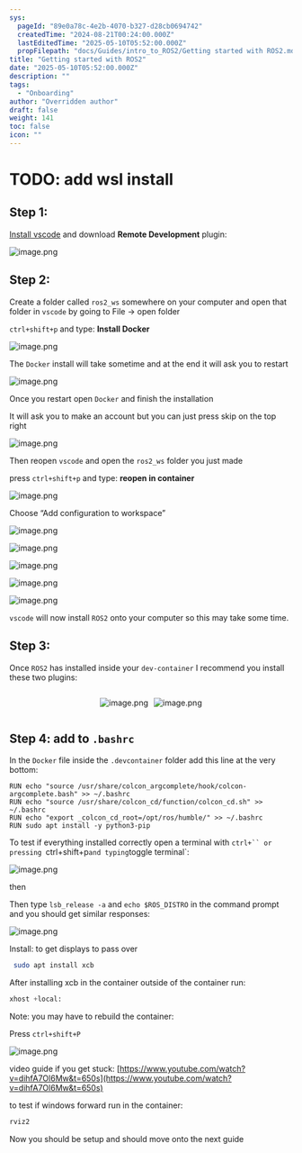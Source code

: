 ```yaml
---
sys:
  pageId: "89e0a78c-4e2b-4070-b327-d28cb0694742"
  createdTime: "2024-08-21T00:24:00.000Z"
  lastEditedTime: "2025-05-10T05:52:00.000Z"
  propFilepath: "docs/Guides/intro_to_ROS2/Getting started with ROS2.md"
title: "Getting started with ROS2"
date: "2025-05-10T05:52:00.000Z"
description: ""
tags:
  - "Onboarding"
author: "Overridden author"
draft: false
weight: 141
toc: false
icon: ""
---
```


# TODO: add wsl install

## Step 1:

[Install vscode](https://code.visualstudio.com/download) and download **Remote Development** plugin:

![image.png](https://prod-files-secure.s3.us-west-2.amazonaws.com/d518164a-d88e-44d1-a4ee-3adb3bd8bce0/efb52993-1881-4a40-b95e-6f020334f022/image.png?X-Amz-Algorithm=AWS4-HMAC-SHA256&X-Amz-Content-Sha256=UNSIGNED-PAYLOAD&X-Amz-Credential=ASIAZI2LB4662E6V27FI%2F20250526%2Fus-west-2%2Fs3%2Faws4_request&X-Amz-Date=20250526T132125Z&X-Amz-Expires=3600&X-Amz-Security-Token=IQoJb3JpZ2luX2VjEHwaCXVzLXdlc3QtMiJGMEQCIGFUo9ipnQY1MdEWtQV8eQVRRTKrHtTtCIhd9MRg25SGAiA%2BqLOEpiVWx0qO0w3TuwjPt4LuPs3JPQhE4VtbrmutDSr%2FAwhFEAAaDDYzNzQyMzE4MzgwNSIM3MecHbHbfJoZkxB4KtwDftIwodYv5HoUHCb1k0%2Fapf5OjCdu9CjA0jKOOj%2BcbnWERxwzYzlozWl5bd%2FwGPWmJCF41wGvR2CWlRXWlwrf%2Bck6CyqYqcBed%2BgSjQHqpNa%2Foie8O19xuL4N40ZGuM0XBFBMtnQbSjRxg%2Bhok728zY93UKZFE1qFBuHay9kg4m4rlCOiGYiiSpZM5GsxDFhFgZ%2F4Kz45v0ZR2Rq9pYTOco%2BB6ibIpouRY%2FivKS0yeaI0FcSiojLrb2X5xy0rnJYCiZH%2F8VdkafjZ5sdLCFz2j2e2G4UwIAbzC1rGJ1DqnDLP1gIWaa7sYXhWvTO%2BAUYc7tptIZ%2BBcoLo8fn02sYEfSzZGAJ1fCR7FfyEGXhSBvjH8zmzgWvvLsvE6gOJQnlBf1cZl%2BXOh%2BsasAekkes3YbW9fuB4x8vJVGUpEGGY8R%2Bpupw7AAWS8gePO67sniRfet%2FpyM%2BCDYuXLHzY39rdsWsE76zlUF77zcm7hNcLAQAQQK3yTmhcyySRdCDn0eE5EnEmMmN5t6gNicNTvLHyUXmEpm5I95%2B9KKXXANShk3A8ro54x%2FzAybnItS65cUYXOXvL9NArqJviPTkHcEb5SilRianp5AzMRwHIyJL7M24JAKYC2VHG649mo4cwmKrRwQY6pgEbM1v8A0jltBzPHU2%2BteJJeyS8np0cSvi9bdX1OuKAewzpPvWWqSOxBPh22i6v1AIGSWwyksAWUW6UnQrhG8B9HdQzEwUzJzPOp2DScW0h9oyhqh4zzkyBjPsH2eQfFLPDrcmkPHyPStOOlE666GdvHkgIqPHy5dGGb6dqtSdTTlNL8AupTYbO3oIMwgCjEZBYZRGPaQj6%2Fn66QFOLinHi%2B%2BLV0L22&X-Amz-Signature=b3e12326d2bb803ac2ce1a35d6d8f81ec83c380560e06de0092185930e010947&X-Amz-SignedHeaders=host&x-id=GetObject)

## Step 2:

Create a folder called `ros2_ws` somewhere on your computer and open that folder in `vscode` by going to File → open folder 

`ctrl+shift+p` and type: **Install Docker**

![image.png](https://prod-files-secure.s3.us-west-2.amazonaws.com/d518164a-d88e-44d1-a4ee-3adb3bd8bce0/2269dc0e-1cd5-47ff-bceb-c04ad9b2eab0/image.png?X-Amz-Algorithm=AWS4-HMAC-SHA256&X-Amz-Content-Sha256=UNSIGNED-PAYLOAD&X-Amz-Credential=ASIAZI2LB4662E6V27FI%2F20250526%2Fus-west-2%2Fs3%2Faws4_request&X-Amz-Date=20250526T132125Z&X-Amz-Expires=3600&X-Amz-Security-Token=IQoJb3JpZ2luX2VjEHwaCXVzLXdlc3QtMiJGMEQCIGFUo9ipnQY1MdEWtQV8eQVRRTKrHtTtCIhd9MRg25SGAiA%2BqLOEpiVWx0qO0w3TuwjPt4LuPs3JPQhE4VtbrmutDSr%2FAwhFEAAaDDYzNzQyMzE4MzgwNSIM3MecHbHbfJoZkxB4KtwDftIwodYv5HoUHCb1k0%2Fapf5OjCdu9CjA0jKOOj%2BcbnWERxwzYzlozWl5bd%2FwGPWmJCF41wGvR2CWlRXWlwrf%2Bck6CyqYqcBed%2BgSjQHqpNa%2Foie8O19xuL4N40ZGuM0XBFBMtnQbSjRxg%2Bhok728zY93UKZFE1qFBuHay9kg4m4rlCOiGYiiSpZM5GsxDFhFgZ%2F4Kz45v0ZR2Rq9pYTOco%2BB6ibIpouRY%2FivKS0yeaI0FcSiojLrb2X5xy0rnJYCiZH%2F8VdkafjZ5sdLCFz2j2e2G4UwIAbzC1rGJ1DqnDLP1gIWaa7sYXhWvTO%2BAUYc7tptIZ%2BBcoLo8fn02sYEfSzZGAJ1fCR7FfyEGXhSBvjH8zmzgWvvLsvE6gOJQnlBf1cZl%2BXOh%2BsasAekkes3YbW9fuB4x8vJVGUpEGGY8R%2Bpupw7AAWS8gePO67sniRfet%2FpyM%2BCDYuXLHzY39rdsWsE76zlUF77zcm7hNcLAQAQQK3yTmhcyySRdCDn0eE5EnEmMmN5t6gNicNTvLHyUXmEpm5I95%2B9KKXXANShk3A8ro54x%2FzAybnItS65cUYXOXvL9NArqJviPTkHcEb5SilRianp5AzMRwHIyJL7M24JAKYC2VHG649mo4cwmKrRwQY6pgEbM1v8A0jltBzPHU2%2BteJJeyS8np0cSvi9bdX1OuKAewzpPvWWqSOxBPh22i6v1AIGSWwyksAWUW6UnQrhG8B9HdQzEwUzJzPOp2DScW0h9oyhqh4zzkyBjPsH2eQfFLPDrcmkPHyPStOOlE666GdvHkgIqPHy5dGGb6dqtSdTTlNL8AupTYbO3oIMwgCjEZBYZRGPaQj6%2Fn66QFOLinHi%2B%2BLV0L22&X-Amz-Signature=5e9ec862568291922c9deea72936aa3766b1bd46394e7a93eb298a58bcfd5fdd&X-Amz-SignedHeaders=host&x-id=GetObject)

The `Docker` install will take sometime and at the end it will ask you to restart

![image.png](https://prod-files-secure.s3.us-west-2.amazonaws.com/d518164a-d88e-44d1-a4ee-3adb3bd8bce0/ed233f78-be33-4b1f-b89c-9c346c0e961e/image.png?X-Amz-Algorithm=AWS4-HMAC-SHA256&X-Amz-Content-Sha256=UNSIGNED-PAYLOAD&X-Amz-Credential=ASIAZI2LB4662E6V27FI%2F20250526%2Fus-west-2%2Fs3%2Faws4_request&X-Amz-Date=20250526T132125Z&X-Amz-Expires=3600&X-Amz-Security-Token=IQoJb3JpZ2luX2VjEHwaCXVzLXdlc3QtMiJGMEQCIGFUo9ipnQY1MdEWtQV8eQVRRTKrHtTtCIhd9MRg25SGAiA%2BqLOEpiVWx0qO0w3TuwjPt4LuPs3JPQhE4VtbrmutDSr%2FAwhFEAAaDDYzNzQyMzE4MzgwNSIM3MecHbHbfJoZkxB4KtwDftIwodYv5HoUHCb1k0%2Fapf5OjCdu9CjA0jKOOj%2BcbnWERxwzYzlozWl5bd%2FwGPWmJCF41wGvR2CWlRXWlwrf%2Bck6CyqYqcBed%2BgSjQHqpNa%2Foie8O19xuL4N40ZGuM0XBFBMtnQbSjRxg%2Bhok728zY93UKZFE1qFBuHay9kg4m4rlCOiGYiiSpZM5GsxDFhFgZ%2F4Kz45v0ZR2Rq9pYTOco%2BB6ibIpouRY%2FivKS0yeaI0FcSiojLrb2X5xy0rnJYCiZH%2F8VdkafjZ5sdLCFz2j2e2G4UwIAbzC1rGJ1DqnDLP1gIWaa7sYXhWvTO%2BAUYc7tptIZ%2BBcoLo8fn02sYEfSzZGAJ1fCR7FfyEGXhSBvjH8zmzgWvvLsvE6gOJQnlBf1cZl%2BXOh%2BsasAekkes3YbW9fuB4x8vJVGUpEGGY8R%2Bpupw7AAWS8gePO67sniRfet%2FpyM%2BCDYuXLHzY39rdsWsE76zlUF77zcm7hNcLAQAQQK3yTmhcyySRdCDn0eE5EnEmMmN5t6gNicNTvLHyUXmEpm5I95%2B9KKXXANShk3A8ro54x%2FzAybnItS65cUYXOXvL9NArqJviPTkHcEb5SilRianp5AzMRwHIyJL7M24JAKYC2VHG649mo4cwmKrRwQY6pgEbM1v8A0jltBzPHU2%2BteJJeyS8np0cSvi9bdX1OuKAewzpPvWWqSOxBPh22i6v1AIGSWwyksAWUW6UnQrhG8B9HdQzEwUzJzPOp2DScW0h9oyhqh4zzkyBjPsH2eQfFLPDrcmkPHyPStOOlE666GdvHkgIqPHy5dGGb6dqtSdTTlNL8AupTYbO3oIMwgCjEZBYZRGPaQj6%2Fn66QFOLinHi%2B%2BLV0L22&X-Amz-Signature=dbc514b7443db8ffefba5e0ed0f06529a43fb7c65ec7346516cc771f33ab2dbc&X-Amz-SignedHeaders=host&x-id=GetObject)

Once you restart open `Docker` and finish the installation

It will ask you to make an account but you can just press skip on the top right

![image.png](https://prod-files-secure.s3.us-west-2.amazonaws.com/d518164a-d88e-44d1-a4ee-3adb3bd8bce0/21010ad9-1659-4fd9-9f59-9932a09b2a3d/image.png?X-Amz-Algorithm=AWS4-HMAC-SHA256&X-Amz-Content-Sha256=UNSIGNED-PAYLOAD&X-Amz-Credential=ASIAZI2LB4662E6V27FI%2F20250526%2Fus-west-2%2Fs3%2Faws4_request&X-Amz-Date=20250526T132125Z&X-Amz-Expires=3600&X-Amz-Security-Token=IQoJb3JpZ2luX2VjEHwaCXVzLXdlc3QtMiJGMEQCIGFUo9ipnQY1MdEWtQV8eQVRRTKrHtTtCIhd9MRg25SGAiA%2BqLOEpiVWx0qO0w3TuwjPt4LuPs3JPQhE4VtbrmutDSr%2FAwhFEAAaDDYzNzQyMzE4MzgwNSIM3MecHbHbfJoZkxB4KtwDftIwodYv5HoUHCb1k0%2Fapf5OjCdu9CjA0jKOOj%2BcbnWERxwzYzlozWl5bd%2FwGPWmJCF41wGvR2CWlRXWlwrf%2Bck6CyqYqcBed%2BgSjQHqpNa%2Foie8O19xuL4N40ZGuM0XBFBMtnQbSjRxg%2Bhok728zY93UKZFE1qFBuHay9kg4m4rlCOiGYiiSpZM5GsxDFhFgZ%2F4Kz45v0ZR2Rq9pYTOco%2BB6ibIpouRY%2FivKS0yeaI0FcSiojLrb2X5xy0rnJYCiZH%2F8VdkafjZ5sdLCFz2j2e2G4UwIAbzC1rGJ1DqnDLP1gIWaa7sYXhWvTO%2BAUYc7tptIZ%2BBcoLo8fn02sYEfSzZGAJ1fCR7FfyEGXhSBvjH8zmzgWvvLsvE6gOJQnlBf1cZl%2BXOh%2BsasAekkes3YbW9fuB4x8vJVGUpEGGY8R%2Bpupw7AAWS8gePO67sniRfet%2FpyM%2BCDYuXLHzY39rdsWsE76zlUF77zcm7hNcLAQAQQK3yTmhcyySRdCDn0eE5EnEmMmN5t6gNicNTvLHyUXmEpm5I95%2B9KKXXANShk3A8ro54x%2FzAybnItS65cUYXOXvL9NArqJviPTkHcEb5SilRianp5AzMRwHIyJL7M24JAKYC2VHG649mo4cwmKrRwQY6pgEbM1v8A0jltBzPHU2%2BteJJeyS8np0cSvi9bdX1OuKAewzpPvWWqSOxBPh22i6v1AIGSWwyksAWUW6UnQrhG8B9HdQzEwUzJzPOp2DScW0h9oyhqh4zzkyBjPsH2eQfFLPDrcmkPHyPStOOlE666GdvHkgIqPHy5dGGb6dqtSdTTlNL8AupTYbO3oIMwgCjEZBYZRGPaQj6%2Fn66QFOLinHi%2B%2BLV0L22&X-Amz-Signature=0fe5b668a05ff93f2d29f2c9716dde870451d942c0429f534ef19d2cc92378c0&X-Amz-SignedHeaders=host&x-id=GetObject)

Then reopen `vscode` and open the `ros2_ws` folder you just made

press `ctrl+shift+p` and type: **reopen in container**

![image.png](https://prod-files-secure.s3.us-west-2.amazonaws.com/d518164a-d88e-44d1-a4ee-3adb3bd8bce0/4e93b8c2-41ad-488c-8095-c74205196118/image.png?X-Amz-Algorithm=AWS4-HMAC-SHA256&X-Amz-Content-Sha256=UNSIGNED-PAYLOAD&X-Amz-Credential=ASIAZI2LB4662E6V27FI%2F20250526%2Fus-west-2%2Fs3%2Faws4_request&X-Amz-Date=20250526T132125Z&X-Amz-Expires=3600&X-Amz-Security-Token=IQoJb3JpZ2luX2VjEHwaCXVzLXdlc3QtMiJGMEQCIGFUo9ipnQY1MdEWtQV8eQVRRTKrHtTtCIhd9MRg25SGAiA%2BqLOEpiVWx0qO0w3TuwjPt4LuPs3JPQhE4VtbrmutDSr%2FAwhFEAAaDDYzNzQyMzE4MzgwNSIM3MecHbHbfJoZkxB4KtwDftIwodYv5HoUHCb1k0%2Fapf5OjCdu9CjA0jKOOj%2BcbnWERxwzYzlozWl5bd%2FwGPWmJCF41wGvR2CWlRXWlwrf%2Bck6CyqYqcBed%2BgSjQHqpNa%2Foie8O19xuL4N40ZGuM0XBFBMtnQbSjRxg%2Bhok728zY93UKZFE1qFBuHay9kg4m4rlCOiGYiiSpZM5GsxDFhFgZ%2F4Kz45v0ZR2Rq9pYTOco%2BB6ibIpouRY%2FivKS0yeaI0FcSiojLrb2X5xy0rnJYCiZH%2F8VdkafjZ5sdLCFz2j2e2G4UwIAbzC1rGJ1DqnDLP1gIWaa7sYXhWvTO%2BAUYc7tptIZ%2BBcoLo8fn02sYEfSzZGAJ1fCR7FfyEGXhSBvjH8zmzgWvvLsvE6gOJQnlBf1cZl%2BXOh%2BsasAekkes3YbW9fuB4x8vJVGUpEGGY8R%2Bpupw7AAWS8gePO67sniRfet%2FpyM%2BCDYuXLHzY39rdsWsE76zlUF77zcm7hNcLAQAQQK3yTmhcyySRdCDn0eE5EnEmMmN5t6gNicNTvLHyUXmEpm5I95%2B9KKXXANShk3A8ro54x%2FzAybnItS65cUYXOXvL9NArqJviPTkHcEb5SilRianp5AzMRwHIyJL7M24JAKYC2VHG649mo4cwmKrRwQY6pgEbM1v8A0jltBzPHU2%2BteJJeyS8np0cSvi9bdX1OuKAewzpPvWWqSOxBPh22i6v1AIGSWwyksAWUW6UnQrhG8B9HdQzEwUzJzPOp2DScW0h9oyhqh4zzkyBjPsH2eQfFLPDrcmkPHyPStOOlE666GdvHkgIqPHy5dGGb6dqtSdTTlNL8AupTYbO3oIMwgCjEZBYZRGPaQj6%2Fn66QFOLinHi%2B%2BLV0L22&X-Amz-Signature=c750e9a051318470d8d535818e69d5b0a3756a0ef97fa8601398b81d9dd973ba&X-Amz-SignedHeaders=host&x-id=GetObject)

Choose “Add configuration to workspace”

![image.png](https://prod-files-secure.s3.us-west-2.amazonaws.com/d518164a-d88e-44d1-a4ee-3adb3bd8bce0/9560b282-5060-4989-ba37-97e7b2c22476/image.png?X-Amz-Algorithm=AWS4-HMAC-SHA256&X-Amz-Content-Sha256=UNSIGNED-PAYLOAD&X-Amz-Credential=ASIAZI2LB4662E6V27FI%2F20250526%2Fus-west-2%2Fs3%2Faws4_request&X-Amz-Date=20250526T132125Z&X-Amz-Expires=3600&X-Amz-Security-Token=IQoJb3JpZ2luX2VjEHwaCXVzLXdlc3QtMiJGMEQCIGFUo9ipnQY1MdEWtQV8eQVRRTKrHtTtCIhd9MRg25SGAiA%2BqLOEpiVWx0qO0w3TuwjPt4LuPs3JPQhE4VtbrmutDSr%2FAwhFEAAaDDYzNzQyMzE4MzgwNSIM3MecHbHbfJoZkxB4KtwDftIwodYv5HoUHCb1k0%2Fapf5OjCdu9CjA0jKOOj%2BcbnWERxwzYzlozWl5bd%2FwGPWmJCF41wGvR2CWlRXWlwrf%2Bck6CyqYqcBed%2BgSjQHqpNa%2Foie8O19xuL4N40ZGuM0XBFBMtnQbSjRxg%2Bhok728zY93UKZFE1qFBuHay9kg4m4rlCOiGYiiSpZM5GsxDFhFgZ%2F4Kz45v0ZR2Rq9pYTOco%2BB6ibIpouRY%2FivKS0yeaI0FcSiojLrb2X5xy0rnJYCiZH%2F8VdkafjZ5sdLCFz2j2e2G4UwIAbzC1rGJ1DqnDLP1gIWaa7sYXhWvTO%2BAUYc7tptIZ%2BBcoLo8fn02sYEfSzZGAJ1fCR7FfyEGXhSBvjH8zmzgWvvLsvE6gOJQnlBf1cZl%2BXOh%2BsasAekkes3YbW9fuB4x8vJVGUpEGGY8R%2Bpupw7AAWS8gePO67sniRfet%2FpyM%2BCDYuXLHzY39rdsWsE76zlUF77zcm7hNcLAQAQQK3yTmhcyySRdCDn0eE5EnEmMmN5t6gNicNTvLHyUXmEpm5I95%2B9KKXXANShk3A8ro54x%2FzAybnItS65cUYXOXvL9NArqJviPTkHcEb5SilRianp5AzMRwHIyJL7M24JAKYC2VHG649mo4cwmKrRwQY6pgEbM1v8A0jltBzPHU2%2BteJJeyS8np0cSvi9bdX1OuKAewzpPvWWqSOxBPh22i6v1AIGSWwyksAWUW6UnQrhG8B9HdQzEwUzJzPOp2DScW0h9oyhqh4zzkyBjPsH2eQfFLPDrcmkPHyPStOOlE666GdvHkgIqPHy5dGGb6dqtSdTTlNL8AupTYbO3oIMwgCjEZBYZRGPaQj6%2Fn66QFOLinHi%2B%2BLV0L22&X-Amz-Signature=f48add611f9ea9f76753621c59885da95c30fcdcccd6e4162da455ca7f10fcf6&X-Amz-SignedHeaders=host&x-id=GetObject)

![image.png](https://prod-files-secure.s3.us-west-2.amazonaws.com/d518164a-d88e-44d1-a4ee-3adb3bd8bce0/2ee63f81-886b-48e8-a553-dc6e5eac99e4/image.png?X-Amz-Algorithm=AWS4-HMAC-SHA256&X-Amz-Content-Sha256=UNSIGNED-PAYLOAD&X-Amz-Credential=ASIAZI2LB4662E6V27FI%2F20250526%2Fus-west-2%2Fs3%2Faws4_request&X-Amz-Date=20250526T132125Z&X-Amz-Expires=3600&X-Amz-Security-Token=IQoJb3JpZ2luX2VjEHwaCXVzLXdlc3QtMiJGMEQCIGFUo9ipnQY1MdEWtQV8eQVRRTKrHtTtCIhd9MRg25SGAiA%2BqLOEpiVWx0qO0w3TuwjPt4LuPs3JPQhE4VtbrmutDSr%2FAwhFEAAaDDYzNzQyMzE4MzgwNSIM3MecHbHbfJoZkxB4KtwDftIwodYv5HoUHCb1k0%2Fapf5OjCdu9CjA0jKOOj%2BcbnWERxwzYzlozWl5bd%2FwGPWmJCF41wGvR2CWlRXWlwrf%2Bck6CyqYqcBed%2BgSjQHqpNa%2Foie8O19xuL4N40ZGuM0XBFBMtnQbSjRxg%2Bhok728zY93UKZFE1qFBuHay9kg4m4rlCOiGYiiSpZM5GsxDFhFgZ%2F4Kz45v0ZR2Rq9pYTOco%2BB6ibIpouRY%2FivKS0yeaI0FcSiojLrb2X5xy0rnJYCiZH%2F8VdkafjZ5sdLCFz2j2e2G4UwIAbzC1rGJ1DqnDLP1gIWaa7sYXhWvTO%2BAUYc7tptIZ%2BBcoLo8fn02sYEfSzZGAJ1fCR7FfyEGXhSBvjH8zmzgWvvLsvE6gOJQnlBf1cZl%2BXOh%2BsasAekkes3YbW9fuB4x8vJVGUpEGGY8R%2Bpupw7AAWS8gePO67sniRfet%2FpyM%2BCDYuXLHzY39rdsWsE76zlUF77zcm7hNcLAQAQQK3yTmhcyySRdCDn0eE5EnEmMmN5t6gNicNTvLHyUXmEpm5I95%2B9KKXXANShk3A8ro54x%2FzAybnItS65cUYXOXvL9NArqJviPTkHcEb5SilRianp5AzMRwHIyJL7M24JAKYC2VHG649mo4cwmKrRwQY6pgEbM1v8A0jltBzPHU2%2BteJJeyS8np0cSvi9bdX1OuKAewzpPvWWqSOxBPh22i6v1AIGSWwyksAWUW6UnQrhG8B9HdQzEwUzJzPOp2DScW0h9oyhqh4zzkyBjPsH2eQfFLPDrcmkPHyPStOOlE666GdvHkgIqPHy5dGGb6dqtSdTTlNL8AupTYbO3oIMwgCjEZBYZRGPaQj6%2Fn66QFOLinHi%2B%2BLV0L22&X-Amz-Signature=f9864ba50d31ba7c2d28702acefdc39fa5c9b60fe278ab586e61ea0d81923145&X-Amz-SignedHeaders=host&x-id=GetObject)

![image.png](https://prod-files-secure.s3.us-west-2.amazonaws.com/d518164a-d88e-44d1-a4ee-3adb3bd8bce0/ae1580b2-b048-407e-aed9-b584224a7a04/image.png?X-Amz-Algorithm=AWS4-HMAC-SHA256&X-Amz-Content-Sha256=UNSIGNED-PAYLOAD&X-Amz-Credential=ASIAZI2LB4662E6V27FI%2F20250526%2Fus-west-2%2Fs3%2Faws4_request&X-Amz-Date=20250526T132125Z&X-Amz-Expires=3600&X-Amz-Security-Token=IQoJb3JpZ2luX2VjEHwaCXVzLXdlc3QtMiJGMEQCIGFUo9ipnQY1MdEWtQV8eQVRRTKrHtTtCIhd9MRg25SGAiA%2BqLOEpiVWx0qO0w3TuwjPt4LuPs3JPQhE4VtbrmutDSr%2FAwhFEAAaDDYzNzQyMzE4MzgwNSIM3MecHbHbfJoZkxB4KtwDftIwodYv5HoUHCb1k0%2Fapf5OjCdu9CjA0jKOOj%2BcbnWERxwzYzlozWl5bd%2FwGPWmJCF41wGvR2CWlRXWlwrf%2Bck6CyqYqcBed%2BgSjQHqpNa%2Foie8O19xuL4N40ZGuM0XBFBMtnQbSjRxg%2Bhok728zY93UKZFE1qFBuHay9kg4m4rlCOiGYiiSpZM5GsxDFhFgZ%2F4Kz45v0ZR2Rq9pYTOco%2BB6ibIpouRY%2FivKS0yeaI0FcSiojLrb2X5xy0rnJYCiZH%2F8VdkafjZ5sdLCFz2j2e2G4UwIAbzC1rGJ1DqnDLP1gIWaa7sYXhWvTO%2BAUYc7tptIZ%2BBcoLo8fn02sYEfSzZGAJ1fCR7FfyEGXhSBvjH8zmzgWvvLsvE6gOJQnlBf1cZl%2BXOh%2BsasAekkes3YbW9fuB4x8vJVGUpEGGY8R%2Bpupw7AAWS8gePO67sniRfet%2FpyM%2BCDYuXLHzY39rdsWsE76zlUF77zcm7hNcLAQAQQK3yTmhcyySRdCDn0eE5EnEmMmN5t6gNicNTvLHyUXmEpm5I95%2B9KKXXANShk3A8ro54x%2FzAybnItS65cUYXOXvL9NArqJviPTkHcEb5SilRianp5AzMRwHIyJL7M24JAKYC2VHG649mo4cwmKrRwQY6pgEbM1v8A0jltBzPHU2%2BteJJeyS8np0cSvi9bdX1OuKAewzpPvWWqSOxBPh22i6v1AIGSWwyksAWUW6UnQrhG8B9HdQzEwUzJzPOp2DScW0h9oyhqh4zzkyBjPsH2eQfFLPDrcmkPHyPStOOlE666GdvHkgIqPHy5dGGb6dqtSdTTlNL8AupTYbO3oIMwgCjEZBYZRGPaQj6%2Fn66QFOLinHi%2B%2BLV0L22&X-Amz-Signature=38c062cd491ec60d6a091b10671c76930168068f6fdb2896c8b13421ea88185b&X-Amz-SignedHeaders=host&x-id=GetObject)

![image.png](https://prod-files-secure.s3.us-west-2.amazonaws.com/d518164a-d88e-44d1-a4ee-3adb3bd8bce0/53255b28-f75e-430f-b9e3-c0ac8577e42b/image.png?X-Amz-Algorithm=AWS4-HMAC-SHA256&X-Amz-Content-Sha256=UNSIGNED-PAYLOAD&X-Amz-Credential=ASIAZI2LB4662E6V27FI%2F20250526%2Fus-west-2%2Fs3%2Faws4_request&X-Amz-Date=20250526T132125Z&X-Amz-Expires=3600&X-Amz-Security-Token=IQoJb3JpZ2luX2VjEHwaCXVzLXdlc3QtMiJGMEQCIGFUo9ipnQY1MdEWtQV8eQVRRTKrHtTtCIhd9MRg25SGAiA%2BqLOEpiVWx0qO0w3TuwjPt4LuPs3JPQhE4VtbrmutDSr%2FAwhFEAAaDDYzNzQyMzE4MzgwNSIM3MecHbHbfJoZkxB4KtwDftIwodYv5HoUHCb1k0%2Fapf5OjCdu9CjA0jKOOj%2BcbnWERxwzYzlozWl5bd%2FwGPWmJCF41wGvR2CWlRXWlwrf%2Bck6CyqYqcBed%2BgSjQHqpNa%2Foie8O19xuL4N40ZGuM0XBFBMtnQbSjRxg%2Bhok728zY93UKZFE1qFBuHay9kg4m4rlCOiGYiiSpZM5GsxDFhFgZ%2F4Kz45v0ZR2Rq9pYTOco%2BB6ibIpouRY%2FivKS0yeaI0FcSiojLrb2X5xy0rnJYCiZH%2F8VdkafjZ5sdLCFz2j2e2G4UwIAbzC1rGJ1DqnDLP1gIWaa7sYXhWvTO%2BAUYc7tptIZ%2BBcoLo8fn02sYEfSzZGAJ1fCR7FfyEGXhSBvjH8zmzgWvvLsvE6gOJQnlBf1cZl%2BXOh%2BsasAekkes3YbW9fuB4x8vJVGUpEGGY8R%2Bpupw7AAWS8gePO67sniRfet%2FpyM%2BCDYuXLHzY39rdsWsE76zlUF77zcm7hNcLAQAQQK3yTmhcyySRdCDn0eE5EnEmMmN5t6gNicNTvLHyUXmEpm5I95%2B9KKXXANShk3A8ro54x%2FzAybnItS65cUYXOXvL9NArqJviPTkHcEb5SilRianp5AzMRwHIyJL7M24JAKYC2VHG649mo4cwmKrRwQY6pgEbM1v8A0jltBzPHU2%2BteJJeyS8np0cSvi9bdX1OuKAewzpPvWWqSOxBPh22i6v1AIGSWwyksAWUW6UnQrhG8B9HdQzEwUzJzPOp2DScW0h9oyhqh4zzkyBjPsH2eQfFLPDrcmkPHyPStOOlE666GdvHkgIqPHy5dGGb6dqtSdTTlNL8AupTYbO3oIMwgCjEZBYZRGPaQj6%2Fn66QFOLinHi%2B%2BLV0L22&X-Amz-Signature=89ca7f6c1d1b8bdd4c1a4dba2b23f09838a8b006751c58a047648f3f90f88ac1&X-Amz-SignedHeaders=host&x-id=GetObject)

![image.png](https://prod-files-secure.s3.us-west-2.amazonaws.com/d518164a-d88e-44d1-a4ee-3adb3bd8bce0/7c562767-5af9-4ffb-97d1-327bcdf4ee00/image.png?X-Amz-Algorithm=AWS4-HMAC-SHA256&X-Amz-Content-Sha256=UNSIGNED-PAYLOAD&X-Amz-Credential=ASIAZI2LB4662E6V27FI%2F20250526%2Fus-west-2%2Fs3%2Faws4_request&X-Amz-Date=20250526T132125Z&X-Amz-Expires=3600&X-Amz-Security-Token=IQoJb3JpZ2luX2VjEHwaCXVzLXdlc3QtMiJGMEQCIGFUo9ipnQY1MdEWtQV8eQVRRTKrHtTtCIhd9MRg25SGAiA%2BqLOEpiVWx0qO0w3TuwjPt4LuPs3JPQhE4VtbrmutDSr%2FAwhFEAAaDDYzNzQyMzE4MzgwNSIM3MecHbHbfJoZkxB4KtwDftIwodYv5HoUHCb1k0%2Fapf5OjCdu9CjA0jKOOj%2BcbnWERxwzYzlozWl5bd%2FwGPWmJCF41wGvR2CWlRXWlwrf%2Bck6CyqYqcBed%2BgSjQHqpNa%2Foie8O19xuL4N40ZGuM0XBFBMtnQbSjRxg%2Bhok728zY93UKZFE1qFBuHay9kg4m4rlCOiGYiiSpZM5GsxDFhFgZ%2F4Kz45v0ZR2Rq9pYTOco%2BB6ibIpouRY%2FivKS0yeaI0FcSiojLrb2X5xy0rnJYCiZH%2F8VdkafjZ5sdLCFz2j2e2G4UwIAbzC1rGJ1DqnDLP1gIWaa7sYXhWvTO%2BAUYc7tptIZ%2BBcoLo8fn02sYEfSzZGAJ1fCR7FfyEGXhSBvjH8zmzgWvvLsvE6gOJQnlBf1cZl%2BXOh%2BsasAekkes3YbW9fuB4x8vJVGUpEGGY8R%2Bpupw7AAWS8gePO67sniRfet%2FpyM%2BCDYuXLHzY39rdsWsE76zlUF77zcm7hNcLAQAQQK3yTmhcyySRdCDn0eE5EnEmMmN5t6gNicNTvLHyUXmEpm5I95%2B9KKXXANShk3A8ro54x%2FzAybnItS65cUYXOXvL9NArqJviPTkHcEb5SilRianp5AzMRwHIyJL7M24JAKYC2VHG649mo4cwmKrRwQY6pgEbM1v8A0jltBzPHU2%2BteJJeyS8np0cSvi9bdX1OuKAewzpPvWWqSOxBPh22i6v1AIGSWwyksAWUW6UnQrhG8B9HdQzEwUzJzPOp2DScW0h9oyhqh4zzkyBjPsH2eQfFLPDrcmkPHyPStOOlE666GdvHkgIqPHy5dGGb6dqtSdTTlNL8AupTYbO3oIMwgCjEZBYZRGPaQj6%2Fn66QFOLinHi%2B%2BLV0L22&X-Amz-Signature=c387443e113be08bd222d6e84ee6e8c3c562d3e3ea85676d01e52b71be9ca74e&X-Amz-SignedHeaders=host&x-id=GetObject)

`vscode` will now install `ROS2` onto your computer so this may take some time.

## Step 3:

Once `ROS2` has installed inside your `dev-container` I recommend you install these two plugins:

<div style="display: flex;flex-direction: row; column-gap:10px; max-width: 630px;justify-content: center;">
<div>

![image.png](https://prod-files-secure.s3.us-west-2.amazonaws.com/d518164a-d88e-44d1-a4ee-3adb3bd8bce0/3fc3d550-5a54-4ba1-ba6b-faa01cdb7369/image.png?X-Amz-Algorithm=AWS4-HMAC-SHA256&X-Amz-Content-Sha256=UNSIGNED-PAYLOAD&X-Amz-Credential=ASIAZI2LB4664CS3YUHN%2F20250526%2Fus-west-2%2Fs3%2Faws4_request&X-Amz-Date=20250526T132126Z&X-Amz-Expires=3600&X-Amz-Security-Token=IQoJb3JpZ2luX2VjEHwaCXVzLXdlc3QtMiJIMEYCIQDnq8RzM7%2BhqGKw4xnTIIf8oOaFqOgLDw3cOn9rY5V%2FlwIhAK1QhFHIvwwuseGAvcvkL7chN5tdvYvmjbh9ER8PUwugKv8DCEUQABoMNjM3NDIzMTgzODA1IgxNz3Ti4pCfyrWhJOAq3AMOT0C%2BeaWmEpH6kMFlKj%2BWDAqhs8%2F3%2F1XSI3ZPaqVIf%2FiGb3uSpbf3X1oc4miMPpO20zoJq09XRR6N%2FSP1LMdlmQqqPR1UVa3Y8gYF8jVX2yMSH8644ezGcgigQHfIEHALOrRZSEsnOEtGg6UEPug25uUOrfrL1JXeAqQLWD138TiLz5HuQKWN8k8jl8sjtTrTvaer3pt9%2Bt1fgiDS0nk31KyrLRdnDWES%2BsqxI3h3SWNqYNZlqGZ6azHTIZYSJTUNPOLTsMRt7U1T%2F66aUHWWJPDNBYDQGi6Vrz8I9331sDtYwjayG9I%2FavC7kw%2Bd3eiWeY18Qbsdf8bgkUMLmMXXmvtbrOulq5%2F%2FhDEH9lc2hUc7mv%2BLZXkRpFIr6JofQae6r8Rx9gFMtoAMgpP4AMFDrJVfmsqQHwfXmR9z%2FjoKILBg6CAbxOcir158MHGqskhaDgchNXen2P45rvvfAVBgrAWvt8mpm46sHjgf2XhC0I3z64gdSjITKe%2FtQHtJqgsgrakM%2FW2aBBNGdx2n6HtMemj6bo6MWe0PoCL9%2FPrqfzJzBwxegFceEg7G6%2BvAi3WuzMfieHJxwmCBTBqA6EZlPfbX1RKfmsTQF6D0lS%2BRp9by0VBuN5UQ6BtVsTCFq9HBBjqkASjJTvVPInqd3G6WMtm9WchOTEwhjzWjjv0pPU7Ex1HKpvjiY1gEKhYjaIi8EOT0OxhODFZVYy2ekHO3TLkTldmGamxX7YYlZvkzmN%2FMCxaGX2cDnGbDAn2t58wCgUrGkAIFAaxG6WH0YYznGSZ3Mlrn2weETl7FeCHE9KZg%2Ba7ydcHOgSzxCni3%2FW0185a8u1D4MpA%2Ffty2pBehsxSYDH5ddO%2By&X-Amz-Signature=62284d38bba3dbab820baa26c36f6130c9d8aedad8aa23fb843f1573282564f6&X-Amz-SignedHeaders=host&x-id=GetObject)

</div>
<div>

![image.png](https://prod-files-secure.s3.us-west-2.amazonaws.com/d518164a-d88e-44d1-a4ee-3adb3bd8bce0/d994cc66-13c2-4093-a5a3-f84cf4601a82/image.png?X-Amz-Algorithm=AWS4-HMAC-SHA256&X-Amz-Content-Sha256=UNSIGNED-PAYLOAD&X-Amz-Credential=ASIAZI2LB46667XYT55G%2F20250526%2Fus-west-2%2Fs3%2Faws4_request&X-Amz-Date=20250526T132126Z&X-Amz-Expires=3600&X-Amz-Security-Token=IQoJb3JpZ2luX2VjEHwaCXVzLXdlc3QtMiJGMEQCIFyMRVtkYmNCA6amHEyc9ybE7LezhGPYqHAW%2B0uBuQW%2FAiBbwATXIfOSD18zb8nhATAFP3P4MnZSeXF0rdIBwgXZLir%2FAwhFEAAaDDYzNzQyMzE4MzgwNSIMa8OEFHraaS0XHX63KtwD9KtGEOOKd5lrqMCjivUX12eCCVHySGeb14vUfsJM2BM7srJEEtS4ywg6Lupe5zIUigIHo9XvXTGXmqGc7Avk4DGtOWDXbddWyBL9pynB7Uw8l616tXrmrd6cfTnJ36qoW9nIemX9YqofwwfshpVS%2B4uhtXVPsyPZPtL5JxeKvFknUu1XAwcA%2F7vbSqQl3MuXn7wMSh3CAal%2FpQKKccgBVcqfVZe3XUJz5WKECEfn%2FScaqwBByJKQ7vVivFvzRUzDr8c4kZHATn3ftRQB2gpAODEI1tWhLY%2BcxobCn5Cqoks%2FGS2gvR4oh440LhEcVjgtkKprlXDQW%2B1GsetPUjpuurE0ICiKsPmkE2Y5fqBMHAztaIqMI%2F4XRh7Tv%2FthAsaaEJSmIJ9e4Ok8rhaNljzAAPBrEotnXD8bYH0dDw7BVsMgs2XnkZHt8qgt7u34fldkCmjxA8CZFfjjI4QL6RrVzEGjb9G0dCcYtjIyLttFPvgngANADevn%2F7%2BW7RF21cPkIQ3CKG%2Bvbkxzxjd9oD37w6SMAVO3Lrl9qMyxgAJ8k5PFh7oFSeDR%2Fc229DWQVk9yJp2IO2q3lydiUug5QX4%2FHJ5lK%2F1j1N9fJvJUFcEIQzVrhDDGlshcgJcq4K4wmqrRwQY6pgGOWeGWzm6XYlo3J5QzOgr8YNRllm9aohcz2TW6e2fk70aYFMWXPzxnvJ9HG7WnU3f%2FcujdXB5CmF6F2rvlD1QnhBRZ5t%2FwzSyM5KQ8zABeDf7Mb95SgOuS8kRu5wyQX%2B26EX1KOtwK3P1zut1vRHutlaMo0aFmXmVuCSz74WZsE5TjhLmAne4s3YSWztCcIeiGKGbyX6YcYgPy7BRIW%2BX2bUFakgCC&X-Amz-Signature=3433d8850e79d5b8ef2377efe4229aa5e47ae574f347e8637f0e5ac64fe158ec&X-Amz-SignedHeaders=host&x-id=GetObject)

</div>
</div>

## Step 4: add to `.bashrc`

In the `Docker` file inside the `.devcontainer` folder add this line at the very bottom: 

```docker
RUN echo "source /usr/share/colcon_argcomplete/hook/colcon-argcomplete.bash" >> ~/.bashrc
RUN echo "source /usr/share/colcon_cd/function/colcon_cd.sh" >> ~/.bashrc
RUN echo "export _colcon_cd_root=/opt/ros/humble/" >> ~/.bashrc
RUN sudo apt install -y python3-pip 
```

To test if everything installed correctly open a terminal with `ctrl+`` or pressing `ctrl+shift+p` and typing `toggle terminal`:

![image.png](https://prod-files-secure.s3.us-west-2.amazonaws.com/d518164a-d88e-44d1-a4ee-3adb3bd8bce0/6a4943d8-b04e-4c02-9a58-775f3384d1a5/image.png?X-Amz-Algorithm=AWS4-HMAC-SHA256&X-Amz-Content-Sha256=UNSIGNED-PAYLOAD&X-Amz-Credential=ASIAZI2LB4662E6V27FI%2F20250526%2Fus-west-2%2Fs3%2Faws4_request&X-Amz-Date=20250526T132125Z&X-Amz-Expires=3600&X-Amz-Security-Token=IQoJb3JpZ2luX2VjEHwaCXVzLXdlc3QtMiJGMEQCIGFUo9ipnQY1MdEWtQV8eQVRRTKrHtTtCIhd9MRg25SGAiA%2BqLOEpiVWx0qO0w3TuwjPt4LuPs3JPQhE4VtbrmutDSr%2FAwhFEAAaDDYzNzQyMzE4MzgwNSIM3MecHbHbfJoZkxB4KtwDftIwodYv5HoUHCb1k0%2Fapf5OjCdu9CjA0jKOOj%2BcbnWERxwzYzlozWl5bd%2FwGPWmJCF41wGvR2CWlRXWlwrf%2Bck6CyqYqcBed%2BgSjQHqpNa%2Foie8O19xuL4N40ZGuM0XBFBMtnQbSjRxg%2Bhok728zY93UKZFE1qFBuHay9kg4m4rlCOiGYiiSpZM5GsxDFhFgZ%2F4Kz45v0ZR2Rq9pYTOco%2BB6ibIpouRY%2FivKS0yeaI0FcSiojLrb2X5xy0rnJYCiZH%2F8VdkafjZ5sdLCFz2j2e2G4UwIAbzC1rGJ1DqnDLP1gIWaa7sYXhWvTO%2BAUYc7tptIZ%2BBcoLo8fn02sYEfSzZGAJ1fCR7FfyEGXhSBvjH8zmzgWvvLsvE6gOJQnlBf1cZl%2BXOh%2BsasAekkes3YbW9fuB4x8vJVGUpEGGY8R%2Bpupw7AAWS8gePO67sniRfet%2FpyM%2BCDYuXLHzY39rdsWsE76zlUF77zcm7hNcLAQAQQK3yTmhcyySRdCDn0eE5EnEmMmN5t6gNicNTvLHyUXmEpm5I95%2B9KKXXANShk3A8ro54x%2FzAybnItS65cUYXOXvL9NArqJviPTkHcEb5SilRianp5AzMRwHIyJL7M24JAKYC2VHG649mo4cwmKrRwQY6pgEbM1v8A0jltBzPHU2%2BteJJeyS8np0cSvi9bdX1OuKAewzpPvWWqSOxBPh22i6v1AIGSWwyksAWUW6UnQrhG8B9HdQzEwUzJzPOp2DScW0h9oyhqh4zzkyBjPsH2eQfFLPDrcmkPHyPStOOlE666GdvHkgIqPHy5dGGb6dqtSdTTlNL8AupTYbO3oIMwgCjEZBYZRGPaQj6%2Fn66QFOLinHi%2B%2BLV0L22&X-Amz-Signature=ae3320109e1d7c6bb3f58e6b14ddc2e0f4242b13eb26171cf934b256d8f4cfea&X-Amz-SignedHeaders=host&x-id=GetObject)

then 

Then type `lsb_release -a` and `echo $ROS_DISTRO` in the command prompt and you should get similar responses:

![image.png](https://prod-files-secure.s3.us-west-2.amazonaws.com/d518164a-d88e-44d1-a4ee-3adb3bd8bce0/3e635dec-a805-4e85-8b9e-d000e5b71a4e/image.png?X-Amz-Algorithm=AWS4-HMAC-SHA256&X-Amz-Content-Sha256=UNSIGNED-PAYLOAD&X-Amz-Credential=ASIAZI2LB4662E6V27FI%2F20250526%2Fus-west-2%2Fs3%2Faws4_request&X-Amz-Date=20250526T132125Z&X-Amz-Expires=3600&X-Amz-Security-Token=IQoJb3JpZ2luX2VjEHwaCXVzLXdlc3QtMiJGMEQCIGFUo9ipnQY1MdEWtQV8eQVRRTKrHtTtCIhd9MRg25SGAiA%2BqLOEpiVWx0qO0w3TuwjPt4LuPs3JPQhE4VtbrmutDSr%2FAwhFEAAaDDYzNzQyMzE4MzgwNSIM3MecHbHbfJoZkxB4KtwDftIwodYv5HoUHCb1k0%2Fapf5OjCdu9CjA0jKOOj%2BcbnWERxwzYzlozWl5bd%2FwGPWmJCF41wGvR2CWlRXWlwrf%2Bck6CyqYqcBed%2BgSjQHqpNa%2Foie8O19xuL4N40ZGuM0XBFBMtnQbSjRxg%2Bhok728zY93UKZFE1qFBuHay9kg4m4rlCOiGYiiSpZM5GsxDFhFgZ%2F4Kz45v0ZR2Rq9pYTOco%2BB6ibIpouRY%2FivKS0yeaI0FcSiojLrb2X5xy0rnJYCiZH%2F8VdkafjZ5sdLCFz2j2e2G4UwIAbzC1rGJ1DqnDLP1gIWaa7sYXhWvTO%2BAUYc7tptIZ%2BBcoLo8fn02sYEfSzZGAJ1fCR7FfyEGXhSBvjH8zmzgWvvLsvE6gOJQnlBf1cZl%2BXOh%2BsasAekkes3YbW9fuB4x8vJVGUpEGGY8R%2Bpupw7AAWS8gePO67sniRfet%2FpyM%2BCDYuXLHzY39rdsWsE76zlUF77zcm7hNcLAQAQQK3yTmhcyySRdCDn0eE5EnEmMmN5t6gNicNTvLHyUXmEpm5I95%2B9KKXXANShk3A8ro54x%2FzAybnItS65cUYXOXvL9NArqJviPTkHcEb5SilRianp5AzMRwHIyJL7M24JAKYC2VHG649mo4cwmKrRwQY6pgEbM1v8A0jltBzPHU2%2BteJJeyS8np0cSvi9bdX1OuKAewzpPvWWqSOxBPh22i6v1AIGSWwyksAWUW6UnQrhG8B9HdQzEwUzJzPOp2DScW0h9oyhqh4zzkyBjPsH2eQfFLPDrcmkPHyPStOOlE666GdvHkgIqPHy5dGGb6dqtSdTTlNL8AupTYbO3oIMwgCjEZBYZRGPaQj6%2Fn66QFOLinHi%2B%2BLV0L22&X-Amz-Signature=a2646886ac98cba7d1b779aa787c85a98c864b2616121fa9bcad3c02ccb48520&X-Amz-SignedHeaders=host&x-id=GetObject)

Install:  to get displays to pass over

```bash
 sudo apt install xcb
```

After installing xcb in the container outside of the container run:

```python
xhost +local:
```

Note: you may have to rebuild the container:

Press `ctrl+shift+P`

![image.png](https://prod-files-secure.s3.us-west-2.amazonaws.com/d518164a-d88e-44d1-a4ee-3adb3bd8bce0/6c2be660-2618-4c38-9c26-53554f7a0b7b/image.png?X-Amz-Algorithm=AWS4-HMAC-SHA256&X-Amz-Content-Sha256=UNSIGNED-PAYLOAD&X-Amz-Credential=ASIAZI2LB4662E6V27FI%2F20250526%2Fus-west-2%2Fs3%2Faws4_request&X-Amz-Date=20250526T132125Z&X-Amz-Expires=3600&X-Amz-Security-Token=IQoJb3JpZ2luX2VjEHwaCXVzLXdlc3QtMiJGMEQCIGFUo9ipnQY1MdEWtQV8eQVRRTKrHtTtCIhd9MRg25SGAiA%2BqLOEpiVWx0qO0w3TuwjPt4LuPs3JPQhE4VtbrmutDSr%2FAwhFEAAaDDYzNzQyMzE4MzgwNSIM3MecHbHbfJoZkxB4KtwDftIwodYv5HoUHCb1k0%2Fapf5OjCdu9CjA0jKOOj%2BcbnWERxwzYzlozWl5bd%2FwGPWmJCF41wGvR2CWlRXWlwrf%2Bck6CyqYqcBed%2BgSjQHqpNa%2Foie8O19xuL4N40ZGuM0XBFBMtnQbSjRxg%2Bhok728zY93UKZFE1qFBuHay9kg4m4rlCOiGYiiSpZM5GsxDFhFgZ%2F4Kz45v0ZR2Rq9pYTOco%2BB6ibIpouRY%2FivKS0yeaI0FcSiojLrb2X5xy0rnJYCiZH%2F8VdkafjZ5sdLCFz2j2e2G4UwIAbzC1rGJ1DqnDLP1gIWaa7sYXhWvTO%2BAUYc7tptIZ%2BBcoLo8fn02sYEfSzZGAJ1fCR7FfyEGXhSBvjH8zmzgWvvLsvE6gOJQnlBf1cZl%2BXOh%2BsasAekkes3YbW9fuB4x8vJVGUpEGGY8R%2Bpupw7AAWS8gePO67sniRfet%2FpyM%2BCDYuXLHzY39rdsWsE76zlUF77zcm7hNcLAQAQQK3yTmhcyySRdCDn0eE5EnEmMmN5t6gNicNTvLHyUXmEpm5I95%2B9KKXXANShk3A8ro54x%2FzAybnItS65cUYXOXvL9NArqJviPTkHcEb5SilRianp5AzMRwHIyJL7M24JAKYC2VHG649mo4cwmKrRwQY6pgEbM1v8A0jltBzPHU2%2BteJJeyS8np0cSvi9bdX1OuKAewzpPvWWqSOxBPh22i6v1AIGSWwyksAWUW6UnQrhG8B9HdQzEwUzJzPOp2DScW0h9oyhqh4zzkyBjPsH2eQfFLPDrcmkPHyPStOOlE666GdvHkgIqPHy5dGGb6dqtSdTTlNL8AupTYbO3oIMwgCjEZBYZRGPaQj6%2Fn66QFOLinHi%2B%2BLV0L22&X-Amz-Signature=9eef75517cea2e6fa8f578e410d52ee16df45babde72efee01dd27512c39e2b0&X-Amz-SignedHeaders=host&x-id=GetObject)

video guide if you get stuck: [https://www.youtube.com/watch?v=dihfA7Ol6Mw&t=650s](https://www.youtube.com/watch?v=dihfA7Ol6Mw&t=650s)

to test if windows forward run in the container:

```bash
rviz2
```

Now you should be setup and should move onto the next guide 
